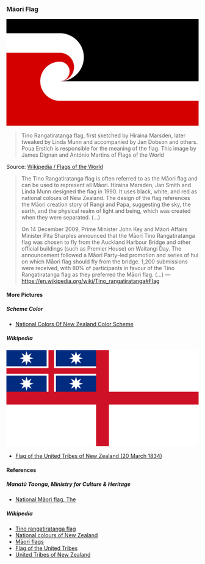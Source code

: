 ### Māori Flag

![Māori Flag](pictures/Tino_Rangatiratanga_Maori_sovereignty_movement_flag.svg)

> Tino Rangatiratanga flag, first sketched by Hiraina Marsden,
> later tweaked by Linda Munn and accompanied by Jan Dobson and others.
> Poua Erstich is responsible for the meaning of the flag.
> This image by James Dignan and António Martins of Flags of the World

Source: [Wikipedia / Flags of the World](https://en.wikipedia.org/wiki/File:Tino_Rangatiratanga_Maori_sovereignty_movement_flag.svg)

> The Tino Rangatiratanga flag is often referred to as the Māori flag and can
> be used to represent all Māori. Hiraina Marsden, Jan Smith and Linda Munn
> designed the flag in 1990. It uses black, white, and red as national colours
> of New Zealand. The design of the flag references the Māori creation story of
> Rangi and Papa, suggesting the sky, the earth, and the physical realm of
> light and being, which was created when they were separated. (…)
>
> On 14 December 2009, Prime Minister John Key and Māori Affairs Minister
> Pita Sharples announced that the Māori Tino Rangatiratanga flag was chosen
> to fly from the Auckland Harbour Bridge and other official buildings (such as
> Premier House) on Waitangi Day. The announcement followed a Māori Party–led
> promotion and series of hui on which Māori flag should fly from the bridge.
> 1,200 submissions were received, with 80% of participants in favour of the
> Tino Rangatiratanga flag as they preferred the Māori flag. (…)
> — https://en.wikipedia.org/wiki/Tino_rangatiratanga#Flag

#### More Pictures

##### Scheme Color

* [National Colors Of New Zealand Color Scheme](https://www.schemecolor.com/national-colors-of-new-zealand.php)

##### Wikipedia

![Flag of the United Tribes of New Zealand](pictures/Flag_of_the_United_Tribes_of_New_Zealand.svg)

* [Flag of the United Tribes of New Zealand (20 March 1834)](https://en.wikipedia.org/wiki/File:Flag_of_the_United_Tribes_of_New_Zealand.svg)

#### References

##### Manatū Taonga, Ministry for Culture & Heritage

* [National Māori flag, The](https://mch.govt.nz/nz-identity-heritage/flags/national-m%c4%81ori-flag)

##### Wikipedia

* [Tino rangatiratanga flag](https://en.wikipedia.org/wiki/Tino_rangatiratanga#Flag)
* [National colours of New Zealand](https://en.wikipedia.org/wiki/National_colours_of_New_Zealand)
* [Māori flags](https://en.wikipedia.org/wiki/List_of_New_Zealand_flags#M%C4%81ori_flags)
* [Flag of the United Tribes](https://en.wikipedia.org/wiki/Flag_of_New_Zealand#Flag_of_the_United_Tribes)
* [United Tribes of New Zealand](https://en.wikipedia.org/wiki/United_Tribes_of_New_Zealand)
